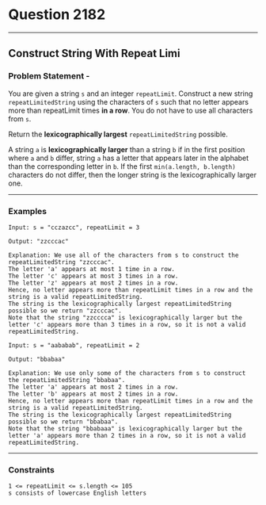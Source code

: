 # Question 2182 
****
## Construct String With Repeat Limi
### Problem Statement - 

You are given a string `s` and an integer `repeatLimit`. Construct a new string `repeatLimitedString` using the characters of `s` such that no letter appears more than repeatLimit times **in a row**. You do not have to use all characters from `s`.

Return the **lexicographically largest** `repeatLimitedString` possible.

A string `a` is **lexicographically larger** than a string `b` if in the first position where `a` and `b` differ, string `a` has a letter that appears later in the alphabet than the corresponding letter in `b`. If the first `min(a.length, b.length)` characters do not differ, then the longer string is the lexicographically larger one.

****
### Examples
```
Input: s = "cczazcc", repeatLimit = 3

Output: "zzcccac"

Explanation: We use all of the characters from s to construct the repeatLimitedString "zzcccac".
The letter 'a' appears at most 1 time in a row.
The letter 'c' appears at most 3 times in a row.
The letter 'z' appears at most 2 times in a row.
Hence, no letter appears more than repeatLimit times in a row and the string is a valid repeatLimitedString.
The string is the lexicographically largest repeatLimitedString possible so we return "zzcccac".
Note that the string "zzcccca" is lexicographically larger but the letter 'c' appears more than 3 times in a row, so it is not a valid repeatLimitedString.
```
```
Input: s = "aababab", repeatLimit = 2

Output: "bbabaa"

Explanation: We use only some of the characters from s to construct the repeatLimitedString "bbabaa". 
The letter 'a' appears at most 2 times in a row.
The letter 'b' appears at most 2 times in a row.
Hence, no letter appears more than repeatLimit times in a row and the string is a valid repeatLimitedString.
The string is the lexicographically largest repeatLimitedString possible so we return "bbabaa".
Note that the string "bbabaaa" is lexicographically larger but the letter 'a' appears more than 2 times in a row, so it is not a valid repeatLimitedString.
```
****
### Constraints
```
1 <= repeatLimit <= s.length <= 105
s consists of lowercase English letters
```

